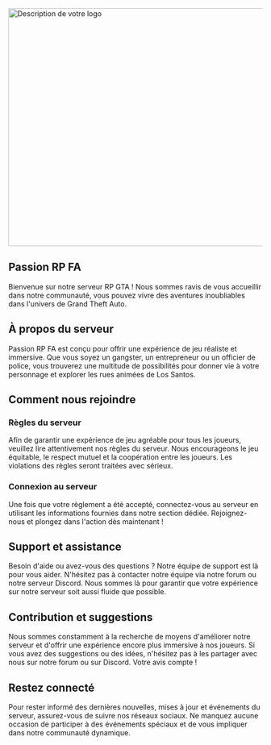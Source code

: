 
<img src="https://spimods.github.io/WebsitePassionRPFA/img/logo.png" alt="Description de votre logo" style="width:514px; height:472px;">




## Passion RP FA
Bienvenue sur notre serveur RP GTA ! Nous sommes ravis de vous accueillir dans notre communauté, vous pouvez vivre des aventures inoubliables dans l'univers de Grand Theft Auto.

## À propos du serveur

Passion RP FA est conçu pour offrir une expérience de jeu réaliste et immersive. Que vous soyez un gangster, un entrepreneur ou un officier de police, vous trouverez une multitude de possibilités pour donner vie à votre personnage et explorer les rues animées de Los Santos.

## Comment nous rejoindre

### Règles du serveur

Afin de garantir une expérience de jeu agréable pour tous les joueurs, veuillez lire attentivement nos règles du serveur. Nous encourageons le jeu équitable, le respect mutuel et la coopération entre les joueurs. Les violations des règles seront traitées avec sérieux.

### Connexion au serveur 

Une fois que votre règlement a été accepté, connectez-vous au serveur en utilisant les informations fournies dans notre section dédiée. Rejoignez-nous et plongez dans l'action dès maintenant !

## Support et assistance

Besoin d'aide ou avez-vous des questions ? Notre équipe de support est là pour vous aider. N'hésitez pas à contacter notre équipe via notre forum ou notre serveur Discord. Nous sommes là pour garantir que votre expérience sur notre serveur soit aussi fluide que possible.

## Contribution et suggestions

Nous sommes constamment à la recherche de moyens d'améliorer notre serveur et d'offrir une expérience encore plus immersive à nos joueurs. Si vous avez des suggestions ou des idées, n'hésitez pas à les partager avec nous sur notre forum ou sur Discord. Votre avis compte !

## Restez connecté

Pour rester informé des dernières nouvelles, mises à jour et événements du serveur, assurez-vous de suivre nos réseaux sociaux. Ne manquez aucune occasion de participer à des événements spéciaux et de vous impliquer dans notre communauté dynamique.
